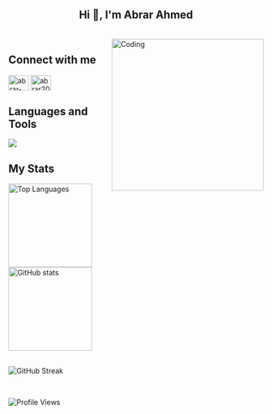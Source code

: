 <h2 align="center">Hi 👋, I'm Abrar Ahmed</h2>

<div>&nbsp;</div>
<div>
  <img align="right" alt="Coding" width="300" src="https://media.giphy.com/media/qgQUggAC3Pfv687qPC/giphy.gif">
</div>

## Connect with me
<p align="left">
<a href="https://linkedin.com/in/abrar2030" target="blank"><img align="center" src="https://raw.githubusercontent.com/rahuldkjain/github-profile-readme-generator/master/src/images/icons/Social/linked-in-alt.svg" alt="abrar-ahmed" height="30" width="40" /></a>
<a href="https://www.hackerrank.com/abrar2030" target="blank"><img align="center" src="https://raw.githubusercontent.com/rahuldkjain/github-profile-readme-generator/master/src/images/icons/Social/hackerrank.svg" alt="abrar2030" height="30" width="40" /></a>
</p>

## Languages and Tools
<p align="left">
    <a href="https://github.com/abrar2030">
        <img src="https://skillicons.dev/icons?i=aws,gcp,azure,kubernetes,docker,terraform,jenkins,ansible,react,angular,nodejs,java,python,ts,js,spring,dotnet,git,github,idea,vscode" />
    </a>
</p>

## My Stats
<div>
  <img src="https://github-readme-stats.vercel.app/api/top-langs/?username=abrar2030&layout=compact&theme=dark&hide_border=true&range=2025" alt="Top Languages" height="165px">
  <img src="https://github-readme-stats.vercel.app/api?username=abrar2030&show_icons=true&theme=dark&hide_border=true&include_all_commits=true&since=2025-01-01&until=2025-12-31" alt="GitHub stats" height="165px">
</div>

<br>

![GitHub Streak](https://streak-stats.demolab.com?user=abrar2030&theme=dark&hide_border=true&mode=weekly&dates=2025-01-01&currStreakLabel=6FDA44&ring=6FDA44&fire=6FDA44)

<br>

![Profile Views](https://komarev.com/ghpvc/?username=abrar2030&abbreviated=true)
